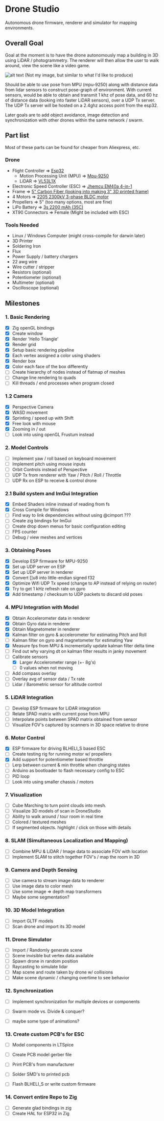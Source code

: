 # Drone Studio

Autonomous drone firmware, renderer and simulator for mapping environments.

## Overall Goal

Goal at the moment is to have the drone autonomously map a building in 3D using LiDAR / photogrammetry. The renderer will then allow the user to walk around, view the scene like a video game. 

![alt text](https://github.com/Eykam/DroneStudio/blob/main/assets/hero.png)
(Not my image, but similar to what I'd like to produce)

Should be able to use pose from MPU (mpu-9250) along with distance data from lidar sensors to construct pose-graph of environment. With current sensors, would be able to obtain and transmit 1 khz of pose data, and 60 hz of distance data (looking into faster LiDAR sensors), over a UDP Tx server. The UDP Tx server will be hosted on a 2.4ghz access point from the esp32.

Later goals are to add object avoidance, image detection and synchronization with other drones within the same network / swarm.

## Part list
Most of these parts can be found for cheaper from Aliexpress, etc.

### Drone
- Flight Controller => [Esp32](https://www.amazon.com/dp/B09GK74F7N?ref=ppx_yo2ov_dt_b_fed_asin_title)
  - Motion Processing Unit (MPU) => [Mpu-9250](https://www.amazon.com/dp/B01I1J0Z7Y?ref=ppx_yo2ov_dt_b_fed_asin_title)
  - LiDAR => [VL53L1X](https://www.amazon.com/dp/B0CLDKMGZR?ref=ppx_yo2ov_dt_b_fed_asin_title)
- Electronic Speed Controller (ESC) => [Jhemcu EM40a 4-in-1](https://www.aliexpress.us/item/2255799889128915.html?spm=a2g0o.productlist.main.1.3c37q24Bq24BjE&algo_pvid=f9d88402-ce9d-4e3c-a412-ddb82016e26e&algo_exp_id=f9d88402-ce9d-4e3c-a412-ddb82016e26e-2&pdp_npi=4%40dis%21USD%2123.99%2116.79%21%21%2123.99%2116.79%21%402103245417303536374263010edcc3%2112000024266524726%21sea%21US%216164672369%21X&curPageLogUid=e6vfdxoFeAjy&utparam-url=scene%3Asearch%7Cquery_from%3A)
- Frame => [5" Carbon Fiber (looking into making 3" 3D printed frame)](https://www.aliexpress.us/item/3256806814368043.html?spm=a2g0o.productlist.main.17.56a134f3a8JusT&algo_pvid=1ff9789c-b6ee-44c9-9c11-23c2d6d53f0c&algo_exp_id=1ff9789c-b6ee-44c9-9c11-23c2d6d53f0c-9&pdp_npi=4%40dis%21USD%2125.86%2115.26%21%21%2125.86%2115.26%21%402103209b17303538958174736ead90%2112000039007991042%21sea%21US%216164672369%21X&curPageLogUid=XdxX0TVz20sx&utparam-url=scene%3Asearch%7Cquery_from%3A)
- 4 Motors => [2205 2300kV 3-phase BLDC motor](https://www.aliexpress.us/item/3256806367616768.html?spm=a2g0o.productlist.main.3.3184ZtfdZtfd8D&algo_pvid=d8c1175d-6549-49c9-9d73-1175be48bbf3&algo_exp_id=d8c1175d-6549-49c9-9d73-1175be48bbf3-1&pdp_npi=4%40dis%21USD%2111.69%216.90%21%21%2111.69%216.90%21%402101c5a717303537115667019ee4af%2112000037653045149%21sea%21US%216164672369%21X&curPageLogUid=LovAIBWsRDjV&utparam-url=scene%3Asearch%7Cquery_from%3A)
- Propellers => 5" (too many options, most are fine)
- LiPo Battery => [3s 2200 mAh (35C)](https://www.amazon.com/dp/B0CS2YZCYD?ref=ppx_yo2ov_dt_b_fed_asin_title)
- XT90 Connectors => Female (Might be included with ESC)

### Tools Needed
- Linux / Windows Computer (might cross-compile for darwin later)
- 3D Printer
- Soldering Iron
- Flux
- Power Supply / battery chargers
- 22 awg wire
- Wire cutter / stripper
- Resistors (optional)
- Potentiometer (optional)
- Multimeter (optional)
- Oscilloscope (optional)


## Milestones

### 1. Basic Rendering

- [X] Zig openGL bindings
- [X] Create window
- [X] Render 'Hello Triangle'
- [X] Render grid
- [X] Setup basic rendering pipeline
- [X] Each vertex assigned a color using shaders
- [X] Render box
- [X] Color each face of the box differently
- [ ] Create hierarchy of nodes instead of flatmap of meshes
- [ ] Change line rendering to quads
- [ ] Kill threads / end processes when program closed

### 1.2 Camera

- [X] Perspective Camera
- [X] WASD movement
- [X] Sprinting / speed up with Shift
- [X] Free look with mouse
- [X] Zooming in / out
- [ ] Look into using openGL Frustum instead

### 2. Model Controls 

- [ ] Implement yaw / roll based on keyboard movement
- [ ] Implement pitch using mouse inputs
- [ ] Orbit Controls instead of Perspective
- [ ] UDP Tx from renderer with Yaw / Pitch / Roll / Throttle
- [ ] UDP Rx on ESP to receive & control drone

### 2.1 Build system and ImGui Integration

- [X] Embed Shaders inline instead of reading from fs
- [X] Cross Compile for Windows
- [ ] Find way to link dependencies without using @cimport ???
- [ ] Create zig bindings for ImGui
- [ ] Create drop down menus for basic configuration editing 
- [ ] FPS counter
- [ ] Debug / view meshes and vertices

### 3. Obtaining Poses

- [X] Develop ESP firmware for MPU-9250
- [X] Set up UDP server on ESP
- [x] Set up UDP server in renderer 
- [x] Convert []u8 into little-endian signed f32
- [X] Optimize Wifi UDP Tx speed (change to AP instead of relying on router)
- [X] Try to get 1 kHz refresh rate on gyro
- [X] Add timestamp / checksum to UDP packets to discard old poses

### 4. MPU Integration with Model

- [X] Obtain Accelerometer data in renderer
- [X] Obtain Gyro data in renderer
- [X] Obtain Magnetometer in renderer
- [X] Kalman filter on gyro & accelerometer for estimating Pitch and Roll
- [ ] Kalman filter on gyro and magnetometer for estimating Yaw
- [X] Measure fps from MPU & incrementally update kalman filter delta time
- [ ] Find out why varying dt on kalman filter results in janky movement
- [ ] Calibrate sensors
    - [X] Larger Accelerometer range (+- 8g's)
    - [ ] 0 values when not moving
- [ ] Add compass overlay
- [ ] Overlay avg of sensor data / Tx rate
- [ ] Lidar / Barometric sensor for altitude control

### 5. LiDAR Integration

- [ ] Develop ESP firmware for LiDAR integration
- [ ] Relate SPAD matrix with current pose from MPU
- [ ] Interpolate points between SPAD matrix obtained from sensor
- [ ] Visualize FOV's captured by scanners in 3D space relative to drone

### 6. Motor Control
- [X] ESP firmware for driving BLHELI_S based ESC
- [ ] Create testing rig for running motor w/ propellers
- [X] Add support for potentiometer based throttle
- [ ] Lerp between current & min throttle when changing states
- [ ] Arduino as bootloader to flash necessary config to ESC
- [ ] PID loop
- [ ] Look into using smaller chassis / motors

### 7. Visualization

- [ ] Cube Marching to turn point clouds into mesh.
- [ ] Visualize 3D models of scan in DroneStudio
- [ ] Ability to walk around / tour room in real time
- [ ] Colored / textured meshes
- [ ] If segmented objects. highlight / click on those with details

### 8. SLAM (Simultaneous Localization and Mapping)

- [ ] Combine MPU & LiDAR / Image data to associate FOV with location
- [ ] Implement SLAM to stitch together FOV's / map the room in 3D

### 9. Camera and Depth Sensing

- [ ] Use camera to stream image data to renderer
- [ ] Use image data to color mesh
- [ ] Use some image => depth map transformers
- [ ] Maybe some segmentation? 

### 10. 3D Model Integration

- [ ] Import GLTF models
- [ ] Scan drone and import its 3D model

### 11. Drone Simulator

- [ ] Import / Randomly generate scene
- [ ] Scene invisible but vertex data available
- [ ] Spawn drone in random position
- [ ] Raycasting to simulate lidar
- [ ] Map scene and route taken by drone w/ collisions
- [ ] Make scene dynamic / changing overtime to see behavior

### 12. Synchronization

- [ ] Implement synchronization for multiple devices or components
- [ ] Swarm mode vs. Divide & conquer?
- [ ] maybe some type of animations?


### 13. Create custom PCB's for ESC

- [ ] Model components in LTSpice
- [ ] Create PCB model gerber file
- [ ] Print PCB's from manufacturer
- [ ] Solder SMD's to printed pcb
- [ ] Flash BLHELI_S or write custom firmware


### 14. Convert entire Repo to Zig

- [ ] Generate glad bindings in zig
- [ ] Create HAL for ESP32 in Zig
